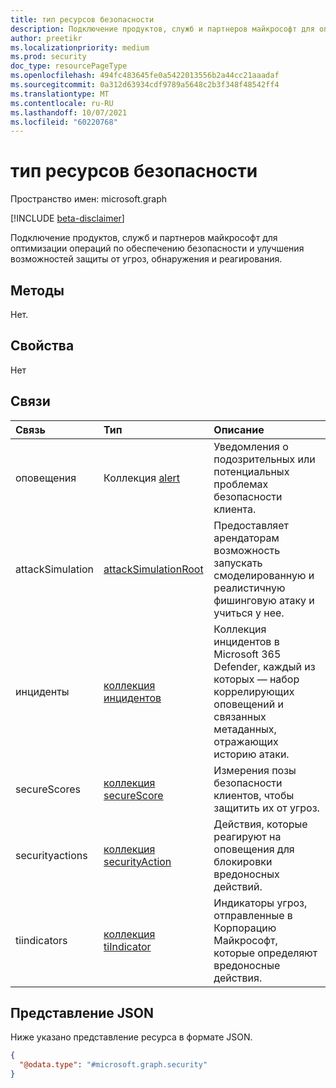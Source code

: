 ```yaml
---
title: тип ресурсов безопасности
description: Подключение продуктов, служб и партнеров майкрософт для оптимизации операций по обеспечению безопасности и улучшения возможностей защиты от угроз, обнаружения и реагирования.
author: preetikr
ms.localizationpriority: medium
ms.prod: security
doc_type: resourcePageType
ms.openlocfilehash: 494fc483645fe0a5422013556b2a44cc21aaadaf
ms.sourcegitcommit: 0a312d63934cdf9789a5648c2b3f348f48542ff4
ms.translationtype: MT
ms.contentlocale: ru-RU
ms.lasthandoff: 10/07/2021
ms.locfileid: "60220768"
---
```

# <a name="security-resource-type"></a>тип ресурсов безопасности

Пространство имен: microsoft.graph

[!INCLUDE [beta-disclaimer](../../includes/beta-disclaimer.md)]

Подключение продуктов, служб и партнеров майкрософт для оптимизации операций по обеспечению безопасности и улучшения возможностей защиты от угроз, обнаружения и реагирования.

## <a name="methods"></a>Методы
Нет.

## <a name="properties"></a>Свойства
Нет

## <a name="relationships"></a>Связи
|Связь|Тип|Описание|
|:---|:---|:---|
|оповещения|Коллекция [alert](../resources/alert.md)|Уведомления о подозрительных или потенциальных проблемах безопасности клиента.|
|attackSimulation|[attackSimulationRoot](../resources/attacksimulationroot.md)|Предоставляет арендаторам возможность запускать смоделированную и реалистичную фишинговую атаку и учиться у нее.|
|инциденты | [коллекция инцидентов](incident.md) | Коллекция инцидентов в Microsoft 365 Defender, каждый из которых — набор коррелирующих оповещений и связанных метаданных, отражающих историю атаки.|
|secureScores | [коллекция secureScore](securescores.md) | Измерения позы безопасности клиентов, чтобы защитить их от угроз. |
|securityactions|[коллекция securityAction](../resources/securityaction.md)|Действия, которые реагируют на оповещения для блокировки вредоносных действий.|
|tiindicators|[коллекция tiIndicator](../resources/tiindicator.md)|Индикаторы угроз, отправленные в Корпорацию Майкрософт, которые определяют вредоносные действия.|

## <a name="json-representation"></a>Представление JSON
Ниже указано представление ресурса в формате JSON.
<!-- {
  "blockType": "resource",
  "keyProperty": "id",
  "@odata.type": "microsoft.graph.security",
  "openType": false
}
-->
``` json
{
  "@odata.type": "#microsoft.graph.security"
}
```

